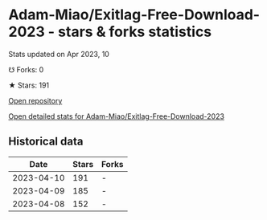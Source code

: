 # Adam-Miao/Exitlag-Free-Download-2023 - stars & forks statistics

Stats updated on Apr 2023, 10

☋ Forks: 0

★ Stars: 191

[Open repository](https://github.com/Adam-Miao/Exitlag-Free-Download-2023)

[Open detailed stats for Adam-Miao/Exitlag-Free-Download-2023](https://reviewgithub.com/rep/Adam-Miao/Exitlag-Free-Download-2023)

## Historical data
| Date | Stars | Forks |
|------|-------|-------|
| 2023-04-10 | 191 | - | 
| 2023-04-09 | 185 | - | 
| 2023-04-08 | 152 | - | 

